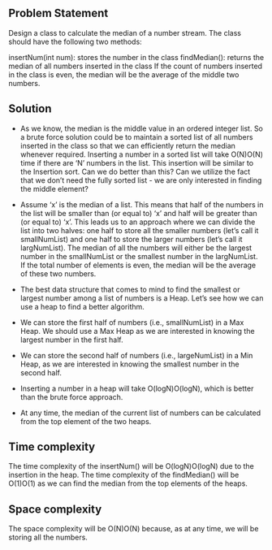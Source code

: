 ## Problem Statement
Design a class to calculate the median of a number stream. The class should have the following two methods:

insertNum(int num): stores the number in the class
findMedian(): returns the median of all numbers inserted in the class
If the count of numbers inserted in the class is even, the median will be the average of the middle two numbers.


## Solution
- As we know, the median is the middle value in an ordered integer list. So a brute force solution could be to maintain a sorted list of all numbers inserted in the class so that we can efficiently return the median whenever required. Inserting a number in a sorted list will take O(N)O(N) time if there are ‘N’ numbers in the list. This insertion will be similar to the Insertion sort. Can we do better than this? Can we utilize the fact that we don’t need the fully sorted list - we are only interested in finding the middle element?

- Assume ‘x’ is the median of a list. This means that half of the numbers in the list will be smaller than (or equal to) ‘x’ and half will be greater than (or equal to) ‘x’. This leads us to an approach where we can divide the list into two halves: one half to store all the smaller numbers (let’s call it smallNumList) and one half to store the larger numbers (let’s call it largNumList). The median of all the numbers will either be the largest number in the smallNumList or the smallest number in the largNumList. If the total number of elements is even, the median will be the average of these two numbers.

- The best data structure that comes to mind to find the smallest or largest number among a list of numbers is a Heap. Let’s see how we can use a heap to find a better algorithm.

- We can store the first half of numbers (i.e., smallNumList) in a Max Heap. We should use a Max Heap as we are interested in knowing the largest number in the first half.
- We can store the second half of numbers (i.e., largeNumList) in a Min Heap, as we are interested in knowing the smallest number in the second half.
- Inserting a number in a heap will take O(logN)O(logN), which is better than the brute force approach.
- At any time, the median of the current list of numbers can be calculated from the top element of the two heaps.

## Time complexity
The time complexity of the insertNum() will be O(logN)O(logN) due to the insertion in the heap. The time complexity of the findMedian() will be O(1)O(1) as we can find the median from the top elements of the heaps.

## Space complexity
The space complexity will be O(N)O(N) because, as at any time, we will be storing all the numbers.
